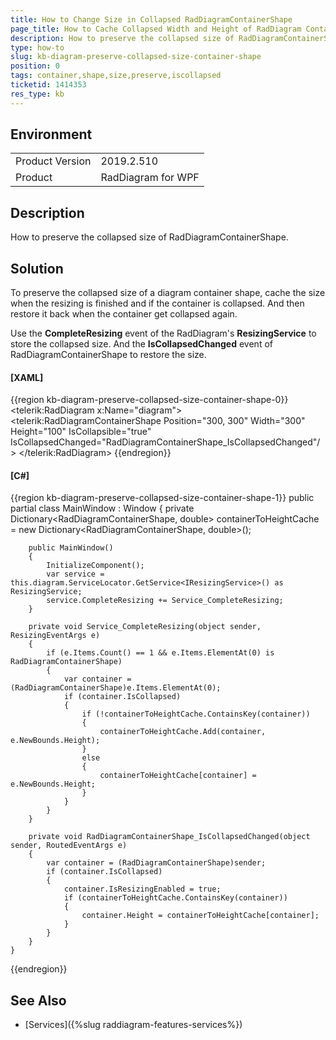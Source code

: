 ```yaml
---
title: How to Change Size in Collapsed RadDiagramContainerShape
page_title: How to Cache Collapsed Width and Height of RadDiagram Container Shape
description: How to preserve the collapsed size of RadDiagramContainerShape.
type: how-to
slug: kb-diagram-preserve-collapsed-size-container-shape
position: 0
tags: container,shape,size,preserve,iscollapsed
ticketid: 1414353
res_type: kb
---
```


## Environment
<table>
    <tbody>
	    <tr>
	    	<td>Product Version</td>
	    	<td>2019.2.510</td>
	    </tr>
	    <tr>
	    	<td>Product</td>
	    	<td>RadDiagram for WPF</td>
	    </tr>
    </tbody>
</table>

## Description

How to preserve the collapsed size of RadDiagramContainerShape.

## Solution

To preserve the collapsed size of a diagram container shape, cache the size when the resizing is finished and if the container is collapsed. And then restore it back when the container get collapsed again.

Use the __CompleteResizing__ event of the RadDiagram's __ResizingService__ to store the collapsed size. And the __IsCollapsedChanged__ event of RadDiagramContainerShape to restore the size.

#### __[XAML]__
{{region kb-diagram-preserve-collapsed-size-container-shape-0}}
	 <telerik:RadDiagram x:Name="diagram">
		<telerik:RadDiagramContainerShape Position="300, 300" Width="300" Height="100" IsCollapsible="true"  
										  IsCollapsedChanged="RadDiagramContainerShape_IsCollapsedChanged"/>
	</telerik:RadDiagram>
{{endregion}}

#### __[C#]__
{{region kb-diagram-preserve-collapsed-size-container-shape-1}}
	public partial class MainWindow : Window
    {
        private Dictionary<RadDiagramContainerShape, double> containerToHeightCache = new Dictionary<RadDiagramContainerShape, double>();

        public MainWindow()
        {
            InitializeComponent();
            var service = this.diagram.ServiceLocator.GetService<IResizingService>() as ResizingService;
            service.CompleteResizing += Service_CompleteResizing;
        }

        private void Service_CompleteResizing(object sender, ResizingEventArgs e)
        {
            if (e.Items.Count() == 1 && e.Items.ElementAt(0) is RadDiagramContainerShape)
            {
                var container = (RadDiagramContainerShape)e.Items.ElementAt(0);
                if (container.IsCollapsed)
                {
                    if (!containerToHeightCache.ContainsKey(container))
                    {
                        containerToHeightCache.Add(container, e.NewBounds.Height);
                    }
                    else
                    {
                        containerToHeightCache[container] = e.NewBounds.Height;
                    }
                }                
            }
        }

        private void RadDiagramContainerShape_IsCollapsedChanged(object sender, RoutedEventArgs e)
        {
            var container = (RadDiagramContainerShape)sender;
            if (container.IsCollapsed)
            {
                container.IsResizingEnabled = true;
                if (containerToHeightCache.ContainsKey(container))
                {
                    container.Height = containerToHeightCache[container];
                }
            }
        }
    }
{{endregion}}

## See Also  
* [Services]({%slug raddiagram-features-services%})